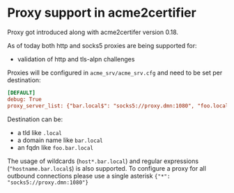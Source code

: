<!-- markdownlint-disable  MD013 -->
<!-- wiki-title Proxy support in  acme2certifier -->
# Proxy support in  acme2certifier

Proxy got introduced along with acme2certifer version 0.18.

As of today both http and socks5 proxies are being supported for:

- validation of http and tls-alpn challenges

Proxies will be configured in `acme_srv/acme_srv.cfg` and need to be set per destination:

```cfg
[DEFAULT]
debug: True
proxy_server_list: {"bar.local$": "socks5://proxy.dmn:1080", "foo.local$": "socks5://proxy.dmn:1080"}
```

Destination can be:

- a tld like `.local`
- a domain name like `bar.local`
- an fqdn like `foo.bar.local`

The usage of wildcards (`host*.bar.local`) and regular expressions (`^hostname.bar.local$`) is also supported. To configure a proxy for all outbound connections please use a single asterisk `{"*": "socks5://proxy.dmn:1080"}`
